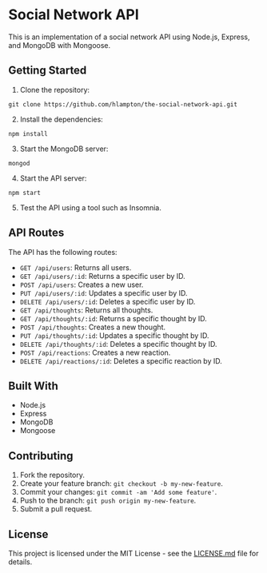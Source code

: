 # Social Network API

This is an implementation of a social network API using Node.js, Express, and MongoDB with Mongoose.

## Getting Started

1. Clone the repository:
```regexp
git clone https://github.com/hlampton/the-social-network-api.git
```
2. Install the dependencies:
```regexp
npm install
```
3. Start the MongoDB server:
```regexp
mongod
```
4. Start the API server:
```regexp
npm start
```
5. Test the API using a tool such as Insomnia.

## API Routes

The API has the following routes:

- `GET /api/users`: Returns all users.
- `GET /api/users/:id`: Returns a specific user by ID.
- `POST /api/users`: Creates a new user.
- `PUT /api/users/:id`: Updates a specific user by ID.
- `DELETE /api/users/:id`: Deletes a specific user by ID.
- `GET /api/thoughts`: Returns all thoughts.
- `GET /api/thoughts/:id`: Returns a specific thought by ID.
- `POST /api/thoughts`: Creates a new thought.
- `PUT /api/thoughts/:id`: Updates a specific thought by ID.
- `DELETE /api/thoughts/:id`: Deletes a specific thought by ID.
- `POST /api/reactions`: Creates a new reaction.
- `DELETE /api/reactions/:id`: Deletes a specific reaction by ID.

## Built With

- Node.js
- Express
- MongoDB
- Mongoose

## Contributing

1. Fork the repository.
2. Create your feature branch: `git checkout -b my-new-feature`.
3. Commit your changes: `git commit -am 'Add some feature'`.
4. Push to the branch: `git push origin my-new-feature`.
5. Submit a pull request.

## License

This project is licensed under the MIT License - see the [LICENSE.md](LICENSE.md) file for details.
